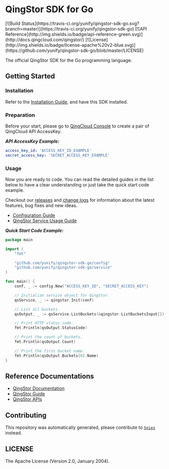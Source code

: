 # QingStor SDK for Go

<span style="display: inline-block">
[![Build Status](https://travis-ci.org/yunify/qingstor-sdk-go.svg?branch=master)](https://travis-ci.org/yunify/qingstor-sdk-go)
[![API Reference](http://img.shields.io/badge/api-reference-green.svg)](http://docs.qingcloud.com/qingstor/)
[![License](http://img.shields.io/badge/license-apache%20v2-blue.svg)](https://github.com/yunify/qingstor-sdk-go/blob/master/LICENSE)
</span>

The official QingStor SDK for the Go programming language.

## Getting Started

### Installation

Refer to the [Installation Guide](docs/installation.md), and have this SDK installed.

### Preparation

Before your start, please go to [QingCloud Console](https://console.qingcloud.com/access_keys/) to create a pair of QingCloud API AccessKey.

___API AccessKey Example:___

``` yaml
access_key_id: 'ACCESS_KEY_ID_EXAMPLE'
secret_access_key: 'SECRET_ACCESS_KEY_EXAMPLE'
```

### Usage

Now you are ready to code. You can read the detailed guides in the list below to have a clear understanding or just take the quick start code example.

Checkout our [releases](https://github.com/yunify/qingstor-sdk-go/releases) and [change logs](https://github.com/yunify/qingstor-sdk-go/blob/master/CHANGELOGS) for information about the latest features, bug fixes and new ideas.

- [Configuration Guide](docs/configuration.md)
- [QingStor Service Usage Guide](docs/qingstor_service_usage.md)

___Quick Start Code Example:___

``` go
package main

import (
	"fmt"

	"github.com/yunify/qingstor-sdk-go/config"
	"github.com/yunify/qingstor-sdk-go/service"
)

func main() {
	conf, _ := config.New("ACCESS_KEY_ID", "SECRET_ACCESS_KEY")

	// Initialize service object for QingStor.
	qsService, _ := qingstor.Init(conf)

	// List all buckets.
	qsOutput, _ := qsService.ListBuckets(&qingstor.ListBucketsInput{})

	// Print HTTP status code.
	fmt.Println(qsOutput.StatusCode)

	// Print the count of buckets.
	fmt.Println(qsOutput.Count)

	// Print the first bucket name.
	fmt.Println(qsOutput.Buckets[0].Name)
}
```

## Reference Documentations

- [QingStor Documentation](https://docs.qingcloud.com/qingstor/index.html)
- [QingStor Guide](https://docs.qingcloud.com/qingstor/guide/index.html)
- [QingStor APIs](https://docs.qingcloud.com/qingstor/api/index.html)

## Contributing

This repository was automatically generated, please contribute to [`Snips`](https://github.com/yunify/snips) instead.

## LICENSE

The Apache License (Version 2.0, January 2004).
